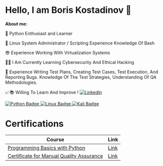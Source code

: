 # Hello, I am Boris Kostadinov 👋

**About me:**

🐍 Python Enthusiast and Learner 

🐧 Linux System Administrator / Scripting Experience Knowledge Of Bash

😎 Experience Working With Virtualization Systems

🔐🌐 I Am Currently Learning Cybersecurity And Ethical Hacking

🐞 Experience Writing Test Plans, Creating Test Cases, Test Execution, And Reporting Bugs. Knowledge Of The Test Strategies, Understanding Of QA Methodologies.

📈📚 Willing To Learn And Improve !
[![Linkedin](https://img.shields.io/badge/-LinkedIn-blue?style=flat&logo=Linkedin&logoColor=white)](https://www.linkedin.com/in/mario-zahariev-753a7b202/)

<a href="your-python-URL">
    <img src="https://img.shields.io/badge/python-3670A0?style=for-the-badge&logo=python&logoColor=ffdd54" alt="Python Badge"/>
  </a>

  <a href="your-linux-URL">
    <img src="https://img.shields.io/badge/Linux-FCC624?style=for-the-badge&logo=linux&logoColor=black" alt="Linux Badge"/>
  </a>

<a href="your-kali-URL">
    <img src="https://img.shields.io/badge/Kali-268BEE?style=for-the-badge&logo=kalilinux&logoColor=white" alt="Kali Badge"/>
  </a>


  
<h1> Certifications </h1>

| **Course**                                                            | **Link**                                                   |
| --------------------------------------------------------------------- | ---------------------------------------------------------- |
| <a href="https://softuni.bg/trainings/4162/programming-basics-with-python-july-2023" > Programming Basics with Python </a>         | <a href="https://softuni.bg/certificates/details/182643/2ed01870"> Link</a> |
| <a href="https://softuni.bg/trainings/4258/qa-basics-july-2023"> Certificate for Manual Quality Assurance </a> | <a href="https://softuni.bg/certificates/details/177218/d19ff598"> Link</a> |
